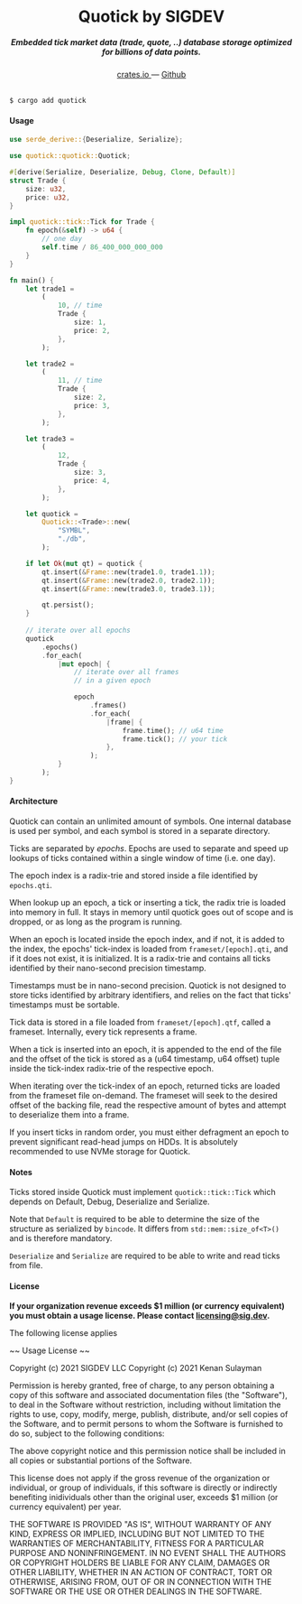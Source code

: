 <h1 align="center">Quotick by SIGDEV</h1>

<h5 align="center">Embedded tick market data (trade, quote, ..) database storage optimized for billions of data points.</h5>

<div align="center">
  <a href="https://crates.io/crates/quotick">
    crates.io
  </a>
  —
  <a href="https://github.com/sigset/quotick">
    Github
  </a>
</div>

<br />

```shell script
$ cargo add quotick
```

#### Usage

```rust
use serde_derive::{Deserialize, Serialize};

use quotick::quotick::Quotick;

#[derive(Serialize, Deserialize, Debug, Clone, Default)]
struct Trade {
    size: u32,
    price: u32,
}

impl quotick::tick::Tick for Trade {
    fn epoch(&self) -> u64 {
        // one day
        self.time / 86_400_000_000_000
    }
}

fn main() {
    let trade1 =
        (
            10, // time
            Trade {
                size: 1,
                price: 2,
            },
        );

    let trade2 =
        (
            11, // time
            Trade {
                size: 2,
                price: 3,
            },
        );

    let trade3 =
        (
            12,
            Trade {
                size: 3,
                price: 4,
            },
        );

    let quotick =
        Quotick::<Trade>::new(
            "SYMBL",
            "./db",
        );

    if let Ok(mut qt) = quotick {
        qt.insert(&Frame::new(trade1.0, trade1.1));
        qt.insert(&Frame::new(trade2.0, trade2.1));
        qt.insert(&Frame::new(trade3.0, trade3.1));

        qt.persist();
    }
    
    // iterate over all epochs
    quotick
        .epochs()
        .for_each(
            |mut epoch| {
                // iterate over all frames
                // in a given epoch

                epoch
                    .frames()
                    .for_each(
                        |frame| {
                            frame.time(); // u64 time
                            frame.tick(); // your tick
                        },
                    );
            }
        );
}
```

#### Architecture

Quotick can contain an unlimited amount of symbols. One internal database is used per symbol, and each symbol is stored in a separate directory.

Ticks are separated by _epochs_. Epochs are used to separate and speed up lookups of ticks contained within a single window of time (i.e. one day).

The epoch index is a radix-trie and stored inside a file identified by `epochs.qti`.

When lookup up an epoch, a tick or inserting a tick, the radix trie is loaded into memory in full. It stays in memory until quotick goes out of scope and is dropped, or as long as the program is running.

When an epoch is located inside the epoch index, and if not, it is added to the index, the epochs' tick-index is loaded from `frameset/[epoch].qti`, and if it does not exist, it is initialized. It is a radix-trie and contains all ticks identified by their nano-second precision timestamp.

Timestamps must be in nano-second precision. Quotick is not designed to store ticks identified by arbitrary identifiers, and relies on the fact that ticks' timestamps must be sortable.

Tick data is stored in a file loaded from `frameset/[epoch].qtf`, called a frameset. Internally, every tick represents a frame.

When a tick is inserted into an epoch, it is appended to the end of the file and the offset of the tick is stored as a (u64 timestamp, u64 offset) tuple inside the tick-index radix-trie of the respective epoch.

When iterating over the tick-index of an epoch, returned ticks are loaded from the frameset file on-demand. The frameset will seek to the desired offset of the backing file, read the respective amount of bytes and attempt to deserialize them into a frame.

If you insert ticks in random order, you must either defragment an epoch to prevent significant read-head jumps on HDDs. It is absolutely recommended to use NVMe storage for Quotick.

#### Notes

Ticks stored inside Quotick must implement `quotick::tick::Tick` which depends on Default, Debug, Deserialize and Serialize.

Note that `Default` is required to be able to determine the size of the structure as serialized by `bincode`. It differs from `std::mem::size_of<T>()` and is therefore mandatory.

`Deserialize` and `Serialize` are required to be able to write and read ticks from file.

#### License

<b>If your organization revenue exceeds $1 million (or currency equivalent) you must obtain a usage license. Please contact [licensing@sig.dev](mainlto:licensing@sig.dev).</b>

The following license applies 

~~ Usage License ~~

Copyright (c) 2021 SIGDEV LLC
Copyright (c) 2021 Kenan Sulayman

Permission is hereby granted, free of charge, to any person obtaining a copy
of this software and associated documentation files (the "Software"), to deal
in the Software without restriction, including without limitation the rights
to use, copy, modify, merge, publish, distribute, and/or sell copies of the
Software, and to permit persons to whom the Software is furnished to do so,
subject to the following conditions:

The above copyright notice and this permission notice shall be included in all
copies or substantial portions of the Software.

This license does not apply if the gross revenue of the organization or
individual, or group of individuals, if this software is directly or
indirectly benefiting inidividuals other than the original user, exceeds
$1 million (or currency equivalent) per year.

THE SOFTWARE IS PROVIDED "AS IS", WITHOUT WARRANTY OF ANY KIND, EXPRESS OR
IMPLIED, INCLUDING BUT NOT LIMITED TO THE WARRANTIES OF MERCHANTABILITY,
FITNESS FOR A PARTICULAR PURPOSE AND NONINFRINGEMENT. IN NO EVENT SHALL THE
AUTHORS OR COPYRIGHT HOLDERS BE LIABLE FOR ANY CLAIM, DAMAGES OR OTHER
LIABILITY, WHETHER IN AN ACTION OF CONTRACT, TORT OR OTHERWISE, ARISING FROM,
OUT OF OR IN CONNECTION WITH THE SOFTWARE OR THE USE OR OTHER DEALINGS IN THE
SOFTWARE.
